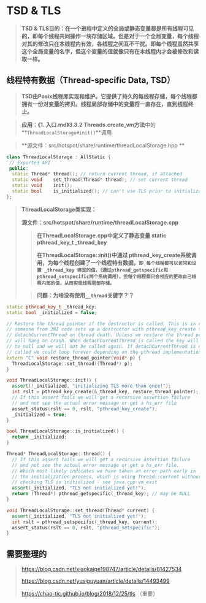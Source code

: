 # TSD & TLS

> **TSD & TLS目的：在一个进程中定义的全局或静态变量都是所有线程可见的，即每个线程共同操作一块存储区域。但是对于一个全局变量，每个线程对其的修改只在本线程内有效，各线程之间互不干扰。即每个线程虽然共享这个全局变量的名字，但这个变量的值就像只有在本线程内才会被修改和读取一样。**

## 线程特有数据（Thread-specific Data, TSD）

> **TSD由Posix线程库实现和维护。它提供了持久的每线程存储，每个线程都拥有一份对变量的拷贝。线程局部存储中的变量将一直存在，直到线程终止。**

> **应用：《1. 入口.md》3.3.2 Threads.create_vm方法**中的**`ThreadLocalStorage#init()`**调用

> **源文件：src/hotspot/share/runtime/threadLocalStorage.hpp **

```c++
class ThreadLocalStorage : AllStatic {
 // Exported API
 public:
  static Thread* thread(); // return current thread, if attached
  static void    set_thread(Thread* thread); // set current thread
  static void    init();
  static bool    is_initialized(); // can't use TLS prior to initialization
};


```

> **ThreadLocalStorage类实现：**
>
> **源文件：src/hotspot/share/runtime/threadLocalStorage.cpp**
>
> > **在ThreadLocalStorage.cpp中定义了静态变量 static pthread_key_t _thread_key**
> >
> > **在ThreadLocalStorage::init()中通过 pthread_key_create系统调用，为每个线程创建了一个线程特有数据，`即 每个线程都可以访问和设置 _thread_key 绑定的值，（通过pthread_getspecific和pthread_setspecific两个系统调用），但每个线程都只会相应的更改自己线程内部的值，从而实现线程局部存储。`**
>
> > **问题：为啥没有使用`__thread`关键字？？**

```c++
static pthread_key_t _thread_key;
static bool _initialized = false;

// Restore the thread pointer if the destructor is called. This is in case
// someone from JNI code sets up a destructor with pthread_key_create to run
// detachCurrentThread on thread death. Unless we restore the thread pointer we
// will hang or crash. When detachCurrentThread is called the key will be set
// to null and we will not be called again. If detachCurrentThread is never
// called we could loop forever depending on the pthread implementation.
extern "C" void restore_thread_pointer(void* p) {
  ThreadLocalStorage::set_thread((Thread*) p);
}

void ThreadLocalStorage::init() {
  assert(!_initialized, "initializing TLS more than once!");
  int rslt = pthread_key_create(&_thread_key, restore_thread_pointer);
  // If this assert fails we will get a recursive assertion failure
  // and not see the actual error message or get a hs_err file
  assert_status(rslt == 0, rslt, "pthread_key_create");
  _initialized = true;
}

bool ThreadLocalStorage::is_initialized() {
  return _initialized;
}

Thread* ThreadLocalStorage::thread() {
  // If this assert fails we will get a recursive assertion failure
  // and not see the actual error message or get a hs_err file.
  // Which most likely indicates we have taken an error path early in
  // the initialization process, which is using Thread::current without
  // checking TLS is initialized - see java.cpp vm_exit
  assert(_initialized, "TLS not initialized yet!");
  return (Thread*) pthread_getspecific(_thread_key); // may be NULL
}

void ThreadLocalStorage::set_thread(Thread* current) {
  assert(_initialized, "TLS not initialized yet!");
  int rslt = pthread_setspecific(_thread_key, current);
  assert_status(rslt == 0, rslt, "pthread_setspecific");
}
```



## 需要整理的

> https://blog.csdn.net/xiaokaige198747/article/details/81427534
>
> https://blog.csdn.net/yusiguyuan/article/details/14493499
>
> https://chao-tic.github.io/blog/2018/12/25/tls （重要）